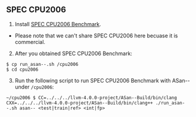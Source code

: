 ## SPEC CPU2006
1. Install [SPEC CPU2006 Benchmark](https://www.spec.org/cpu2006/).
- Please note that we can't share SPEC CPU2006 here becuase it is commercial.
2. After you obtained SPEC CPU2006 Benchmark:
```
$ cp run_asan--.sh /cpu2006
$ cd cpu2006
```
3. Run the following script to run SPEC CPU2006 Benchmark with ASan-- under `/cpu2006`:
```
~/cpu2006 $ CC=../../../llvm-4.0.0-project/ASan--Build/bin/clang CXX=../../../llvm-4.0.0-project/ASan--Build/bin/clang++ ./run_asan--.sh asan-- <test|train|ref> <int|fp>
```

